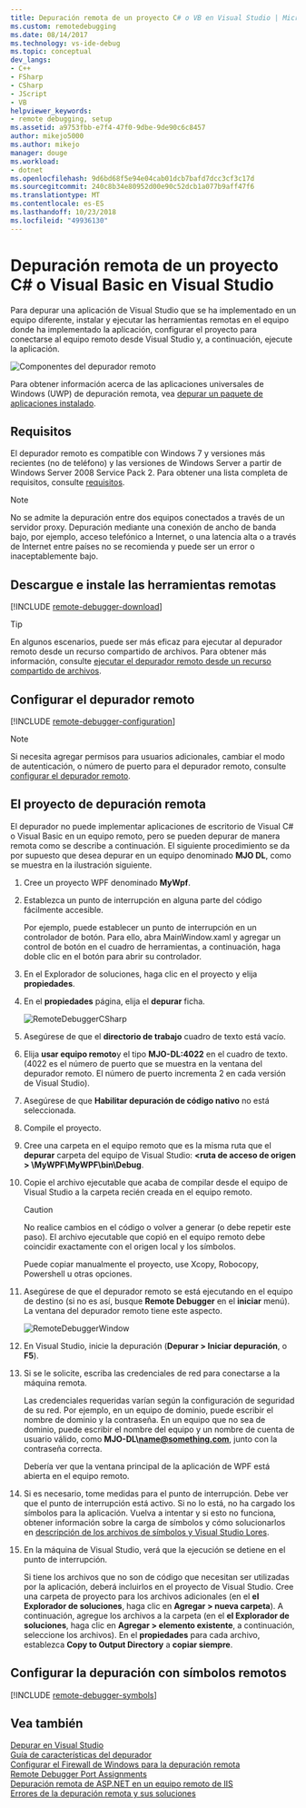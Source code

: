 ```yaml
---
title: Depuración remota de un proyecto C# o VB en Visual Studio | Microsoft Docs
ms.custom: remotedebugging
ms.date: 08/14/2017
ms.technology: vs-ide-debug
ms.topic: conceptual
dev_langs:
- C++
- FSharp
- CSharp
- JScript
- VB
helpviewer_keywords:
- remote debugging, setup
ms.assetid: a9753fbb-e7f4-47f0-9dbe-9de90c6c8457
author: mikejo5000
ms.author: mikejo
manager: douge
ms.workload:
- dotnet
ms.openlocfilehash: 9d6bd68f5e94e04cab01dcb7bafd7dcc3cf3c17d
ms.sourcegitcommit: 240c8b34e80952d00e90c52dcb1a077b9aff47f6
ms.translationtype: MT
ms.contentlocale: es-ES
ms.lasthandoff: 10/23/2018
ms.locfileid: "49936130"
---
```

# <a name="remote-debugging-a-c-or-visual-basic-project-in-visual-studio"></a>Depuración remota de un proyecto C# o Visual Basic en Visual Studio
Para depurar una aplicación de Visual Studio que se ha implementado en un equipo diferente, instalar y ejecutar las herramientas remotas en el equipo donde ha implementado la aplicación, configurar el proyecto para conectarse al equipo remoto desde Visual Studio y, a continuación, ejecute la aplicación.

![Componentes del depurador remoto](../debugger/media/remote-debugger-client-apps.png "Remote_debugger_components")
  
Para obtener información acerca de las aplicaciones universales de Windows (UWP) de depuración remota, vea [depurar un paquete de aplicaciones instalado](debug-installed-app-package.md).

## <a name="requirements"></a>Requisitos

El depurador remoto es compatible con Windows 7 y versiones más recientes (no de teléfono) y las versiones de Windows Server a partir de Windows Server 2008 Service Pack 2. Para obtener una lista completa de requisitos, consulte [requisitos](../debugger/remote-debugging.md#requirements_msvsmon).

> [!NOTE]
> No se admite la depuración entre dos equipos conectados a través de un servidor proxy. Depuración mediante una conexión de ancho de banda bajo, por ejemplo, acceso telefónico a Internet, o una latencia alta o a través de Internet entre países no se recomienda y puede ser un error o inaceptablemente bajo.
  
## <a name="download-and-install-the-remote-tools"></a>Descargue e instale las herramientas remotas

[!INCLUDE [remote-debugger-download](../debugger/includes/remote-debugger-download.md)]

> [!TIP]
> En algunos escenarios, puede ser más eficaz para ejecutar al depurador remoto desde un recurso compartido de archivos. Para obtener más información, consulte [ejecutar el depurador remoto desde un recurso compartido de archivos](../debugger/remote-debugging.md#fileshare_msvsmon).
  
## <a name="BKMK_setup"></a> Configurar el depurador remoto

[!INCLUDE [remote-debugger-configuration](../debugger/includes/remote-debugger-configuration.md)]

> [!NOTE]
> Si necesita agregar permisos para usuarios adicionales, cambiar el modo de autenticación, o número de puerto para el depurador remoto, consulte [configurar el depurador remoto](../debugger/remote-debugging.md#configure_msvsmon).
  
## <a name="remote_csharp"></a> El proyecto de depuración remota
El depurador no puede implementar aplicaciones de escritorio de Visual C# o Visual Basic en un equipo remoto, pero se pueden depurar de manera remota como se describe a continuación. El siguiente procedimiento se da por supuesto que desea depurar en un equipo denominado **MJO DL**, como se muestra en la ilustración siguiente.
  
1. Cree un proyecto WPF denominado **MyWpf**.  
  
2. Establezca un punto de interrupción en alguna parte del código fácilmente accesible.  
  
    Por ejemplo, puede establecer un punto de interrupción en un controlador de botón. Para ello, abra MainWindow.xaml y agregar un control de botón en el cuadro de herramientas, a continuación, haga doble clic en el botón para abrir su controlador.
  
3. En el Explorador de soluciones, haga clic en el proyecto y elija **propiedades**.  
  
4. En el **propiedades** página, elija el **depurar** ficha.  
  
    ![RemoteDebuggerCSharp](../debugger/media/remotedebuggercsharp.png "RemoteDebuggerCSharp")  
  
5. Asegúrese de que el **directorio de trabajo** cuadro de texto está vacío.  
  
6. Elija **usar equipo remoto**y el tipo **MJO-DL:4022** en el cuadro de texto. (4022 es el número de puerto que se muestra en la ventana del depurador remoto. El número de puerto incrementa 2 en cada versión de Visual Studio).
  
7. Asegúrese de que **Habilitar depuración de código nativo** no está seleccionada.  
  
8. Compile el proyecto.  
  
9. Cree una carpeta en el equipo remoto que es la misma ruta que el **depurar** carpeta del equipo de Visual Studio:  **\<ruta de acceso de origen > \MyWPF\MyWPF\bin\Debug**.  
  
10. Copie el archivo ejecutable que acaba de compilar desde el equipo de Visual Studio a la carpeta recién creada en el equipo remoto.
  
    > [!CAUTION]
    >  No realice cambios en el código o volver a generar (o debe repetir este paso). El archivo ejecutable que copió en el equipo remoto debe coincidir exactamente con el origen local y los símbolos.

    Puede copiar manualmente el proyecto, use Xcopy, Robocopy, Powershell u otras opciones.
  
11. Asegúrese de que el depurador remoto se está ejecutando en el equipo de destino (si no es así, busque **Remote Debugger** en el **iniciar** menú). La ventana del depurador remoto tiene este aspecto.  
  
     ![RemoteDebuggerWindow](../debugger/media/remotedebuggerwindow.png "RemoteDebuggerWindow")  
  
12. En Visual Studio, inicie la depuración (**Depurar > Iniciar depuración**, o **F5**).  
  
13. Si se le solicite, escriba las credenciales de red para conectarse a la máquina remota.  
  
     Las credenciales requeridas varían según la configuración de seguridad de su red. Por ejemplo, en un equipo de dominio, puede escribir el nombre de dominio y la contraseña. En un equipo que no sea de dominio, puede escribir el nombre del equipo y un nombre de cuenta de usuario válido, como <strong>MJO-DL\name@something.com</strong>, junto con la contraseña correcta.

     Debería ver que la ventana principal de la aplicación de WPF está abierta en el equipo remoto.
  
14. Si es necesario, tome medidas para el punto de interrupción. Debe ver que el punto de interrupción está activo. Si no lo está, no ha cargado los símbolos para la aplicación. Vuelva a intentar y si esto no funciona, obtener información sobre la carga de símbolos y cómo solucionarlos en [descripción de los archivos de símbolos y Visual Studio Lores](https://blogs.msdn.microsoft.com/devops/2015/01/05/understanding-symbol-files-and-visual-studios-symbol-settings/).
  
15. En la máquina de Visual Studio, verá que la ejecución se detiene en el punto de interrupción.
  
    Si tiene los archivos que no son de código que necesitan ser utilizadas por la aplicación, deberá incluirlos en el proyecto de Visual Studio. Cree una carpeta de proyecto para los archivos adicionales (en el **el Explorador de soluciones**, haga clic en **Agregar > nueva carpeta**). A continuación, agregue los archivos a la carpeta (en el **el Explorador de soluciones**, haga clic en **Agregar > elemento existente**, a continuación, seleccione los archivos). En el **propiedades** para cada archivo, establezca **Copy to Output Directory** a **copiar siempre**.

## <a name="set-up-debugging-with-remote-symbols"></a>Configurar la depuración con símbolos remotos 

[!INCLUDE [remote-debugger-symbols](../debugger/includes/remote-debugger-symbols.md)]  
  
## <a name="see-also"></a>Vea también  
 [Depurar en Visual Studio](../debugger/index.md)  
 [Guía de características del depurador](../debugger/debugger-feature-tour.md)   
 [Configurar el Firewall de Windows para la depuración remota](../debugger/configure-the-windows-firewall-for-remote-debugging.md)   
 [Remote Debugger Port Assignments](../debugger/remote-debugger-port-assignments.md)   
 [Depuración remota de ASP.NET en un equipo remoto de IIS](../debugger/remote-debugging-aspnet-on-a-remote-iis-computer.md)  
 [Errores de la depuración remota y sus soluciones](../debugger/remote-debugging-errors-and-troubleshooting.md)
